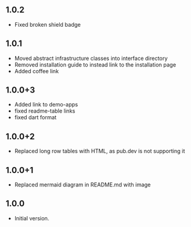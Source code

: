 ## 1.0.2
- Fixed broken shield badge

## 1.0.1
- Moved abstract infrastructure classes into interface directory
- Removed installation guide to instead link to the installation page
- Added coffee link

## 1.0.0+3
- Added link to demo-apps
- fixed readme-table links
- fixed dart format

## 1.0.0+2
- Replaced long row tables with HTML, as pub.dev is not supporting it

## 1.0.0+1
- Replaced mermaid diagram in README.md with image

## 1.0.0
- Initial version.